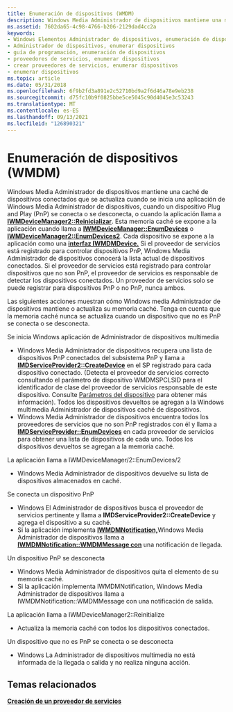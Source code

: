 ```yaml
---
title: Enumeración de dispositivos (WMDM)
description: Windows Media Administrador de dispositivos mantiene una memoria caché de dispositivos conectados. Obtenga información sobre Windows media Administrador de dispositivos mantiene o actualiza su memoria caché.
ms.assetid: 7602da65-4c98-4766-b206-2129dad4cc2a
keywords:
- Windows Elementos Administrador de dispositivos, enumeración de dispositivos
- Administrador de dispositivos, enumerar dispositivos
- guía de programación, enumeración de dispositivos
- proveedores de servicios, enumerar dispositivos
- crear proveedores de servicios, enumerar dispositivos
- enumerar dispositivos
ms.topic: article
ms.date: 05/31/2018
ms.openlocfilehash: 6f9b2fd3a891e2c52710bd9a2f6d46a78e9eb238
ms.sourcegitcommit: d75fc10b9f0825bbe5ce5045c90d4045e3c53243
ms.translationtype: MT
ms.contentlocale: es-ES
ms.lasthandoff: 09/13/2021
ms.locfileid: "126890321"
---
```

# <a name="enumerating-devices-wmdm"></a>Enumeración de dispositivos (WMDM)

Windows Media Administrador de dispositivos mantiene una caché de dispositivos conectados que se actualiza cuando se inicia una aplicación de Windows Media Administrador de dispositivos, cuando un dispositivo Plug and Play (PnP) se conecta o se desconecta, o cuando la aplicación llama a [**IWMDeviceManager2::Reinicializar**](/windows/desktop/api/mswmdm/nf-mswmdm-iwmdevicemanager2-reinitialize). Esta memoria caché se expone a la aplicación cuando llama a [**IWMDeviceManager::EnumDevices**](/windows/desktop/api/mswmdm/nf-mswmdm-iwmdevicemanager-enumdevices) o [**IWMDeviceManager2::EnumDevices2**](/windows/desktop/api/mswmdm/nf-mswmdm-iwmdevicemanager2-enumdevices2). Cada dispositivo se expone a la aplicación como una [**interfaz IWMDMDevice.**](/windows/desktop/api/mswmdm/nn-mswmdm-iwmdmdevice) Si el proveedor de servicios está registrado para controlar dispositivos PnP, Windows Media Administrador de dispositivos conocerá la lista actual de dispositivos conectados. Si el proveedor de servicios está registrado para controlar dispositivos que no son PnP, el proveedor de servicios es responsable de detectar los dispositivos conectados. Un proveedor de servicios solo se puede registrar para dispositivos PnP o no PnP, nunca ambos.

Las siguientes acciones muestran cómo Windows media Administrador de dispositivos mantiene o actualiza su memoria caché. Tenga en cuenta que la memoria caché nunca se actualiza cuando un dispositivo que no es PnP se conecta o se desconecta.

Se inicia Windows aplicación de Administrador de dispositivos multimedia

-   Windows Media Administrador de dispositivos recupera una lista de dispositivos PnP conectados del subsistema PnP y llama a [**IMDServiceProvider2::CreateDevice**](/windows/desktop/api/mswmdm/nf-mswmdm-imdserviceprovider2-createdevice) en el SP registrado para cada dispositivo conectado. (Detecta el proveedor de servicios correcto consultando el parámetro de dispositivo WMDMSPCLSID para el identificador de clase del proveedor de servicios responsable de este dispositivo. Consulte [Parámetros del dispositivo](device-parameters.md) para obtener más información). Todos los dispositivos devueltos se agregan a la Windows multimedia Administrador de dispositivos caché de dispositivos.
-   Windows Media Administrador de dispositivos encuentra todos los proveedores de servicios que no son PnP registrados con él y llama a [**IMDServiceProvider::EnumDevices**](/windows/desktop/api/mswmdm/nf-mswmdm-imdserviceprovider-enumdevices) en cada proveedor de servicios para obtener una lista de dispositivos de cada uno. Todos los dispositivos devueltos se agregan a la memoria caché.

La aplicación llama a IWMDeviceManager/2::EnumDevices/2

-   Windows Media Administrador de dispositivos devuelve su lista de dispositivos almacenados en caché.

Se conecta un dispositivo PnP

-   Windows El Administrador de dispositivos busca el proveedor de servicios pertinente y llama a **IMDServiceProvider2::CreateDevice** y agrega el dispositivo a su caché.
-   Si la aplicación implementa [**IWMDMNotification,**](/windows/desktop/api/mswmdm/nn-mswmdm-iwmdmnotification)Windows Media Administrador de dispositivos llama a [**IWMDMNotification::WMDMMessage con**](/windows/desktop/api/mswmdm/nf-mswmdm-iwmdmnotification-wmdmmessage) una notificación de llegada.

Un dispositivo PnP se desconecta

-   Windows Media Administrador de dispositivos quita el elemento de su memoria caché.
-   Si la aplicación implementa IWMDMNotification, Windows Media Administrador de dispositivos llama a IWMDMNotification::WMDMMessage con una notificación de salida.

La aplicación llama a IWMDeviceManager2::Reinitialize

-   Actualiza la memoria caché con todos los dispositivos conectados.

Un dispositivo que no es PnP se conecta o se desconecta

-   Windows La Administrador de dispositivos multimedia no está informada de la llegada o salida y no realiza ninguna acción.

## <a name="related-topics"></a>Temas relacionados

<dl> <dt>

[**Creación de un proveedor de servicios**](creating-a-service-provider.md)
</dt> </dl>

 

 




